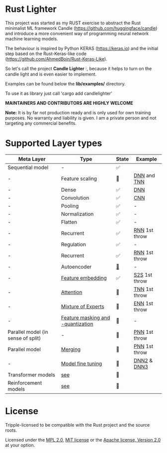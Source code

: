 # Rust Lighter

This project was started as my RUST exercise to abstract the Rust minimalist ML framework Candle (https://github.com/huggingface/candle) and introduce a more convenient way of programming neural network machine learning models. 

The behaviour is inspired by Python KERAS (https://keras.io) and the initial step based on the Rust-Keras-like code (https://github.com/AhmedBoin/Rust-Keras-Like). 

So let's call the project **Candle Lighter** &#128367;, because it helps to turn on the candle light and is even easier to implement.

Examples can be found below the **lib/examples/** directory.  

To use it as library just call 'cargo add candlelighter'

**MAINTAINERS AND CONTRIBUTORS ARE HIGHLY WELCOME**


**Note:** It is by far not production ready and is only used for own training purposes. No warranty and liability is given. I am a private person and not targeting any commercial benefits. 


# Supported Layer types

| Meta Layer | Type         |      State    |  Example      | 
|-----| --------------|---------------|---------------|
| Sequential model | - |   &#9989;     |     |
| - | Feature scaling      |  &#x1F3C3;     | [DNN](./lib/examples/simple_dnn.rs) and [TNN](./lib/examples/simple_tnn.rs)             |
| - | Dense        |  &#9989;      | [DNN](./lib/examples/simple_dnn.rs)           |
| - | Convolution  |  &#9989;      | [CNN](./lib/examples/simple_cnn.rs)           |
| - | Pooling      |  &#9989;      | -             |
| - | Normalization|  &#9989;      | -             |
| - | Flatten      |  &#9989;      | -             |  
| - | Recurrent    |  &#9989;      | [RNN](./lib/examples/simple_rnn.rs) 1st throw |  
| - | Regulation   |  &#9989;      | -             | 
| - | Recurrent    |  &#9989;      | [RNN](./lib/examples/simple_rnn.rs) 1st throw |  
| - | Autoencoder   | [&#x1F3C3;](./docs/autoencoder.MD)       | -             | 
| - | [Feature embedding](./docs/embedding.MD)     |  &#9989;      | [S2S](./lib/examples/simple_s2s.rs) 1st throw |
| - | [Attention](./docs/attention.MD)    |  &#x1F3C3;    | [TNN](./lib/examples/simple_tnn.rs) 1st throw  |
| - | [Mixture of Experts](./docs/moe.MD)   |  &#x1F3C3;    | [ENN](./lib/examples/simple_enn.rs) 1st throw             |
| - |  [Feature masking and -quantization](./docs/masking.MD)   |  &#x1F3C3;    | -             |
| Parallel model (in sense of split) |  -   |  &#x1F3C3;    | [PNN](./lib/examples/simple_pnn.rs) 1st throw           | 
| Parallel model |  [Merging](./docs/modelmerging.MD)      |  &#x1F3C3;    | [PNN](./lib/examples/simple_pnn.rs) 1st throw             | 
| - |  [Model fine tuning](./docs/finetuning.MD)      |  &#x1F3C3;    | [DNN2](./lib/examples/simple_dnn.rs) & [DNN3](./lib/examples/simple_dnn.rs)            | 
| Transformer models |  [see](./docs/transformers.MD)     |  &#x1F3C3;    |          | 
| Reinforcement models |  [see](./docs/reinforcement.MD)     |  &#x1F3C3;    |          | 


# License
Tripple-licensed to be compatible with the Rust project and the source roots.

Licensed under the [MPL 2.0](./LICENSE), [MIT license](http://opensource.org/licenses/MIT) or the [Apache license, Version 2.0](http://www.apache.org/licenses/LICENSE-2.0) at your option. 